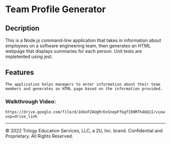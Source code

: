 #  Team Profile Generator

## Decription

This is a Node.js command-line application that takes in information about employees on a software engineering team, then generates an HTML webpage that displays summaries for each person. Unit tests are impletented using jest.

## Features

```
The application helps managers to enter information about their team members and generates an HTML page based on the information provided. 
```

### Walkthrough Video:

```
https://drive.google.com/file/d/1UUxFZAUgRrDxSnepFfGgfI00RTh4bQ1I/view?usp=drive_link

```


---
© 2022 Trilogy Education Services, LLC, a 2U, Inc. brand. Confidential and Proprietary. All Rights Reserved.

